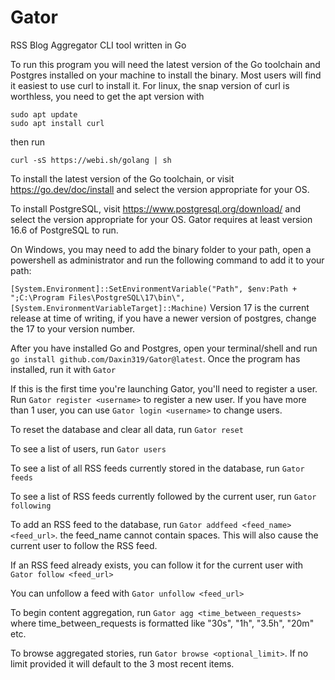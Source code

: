 # Gator
RSS Blog Aggregator CLI tool written in Go



To run this program you will need the latest version of the Go toolchain and Postgres installed on your machine to install the binary.
Most users will find it easiest to use curl to install it.
For linux, the snap version of curl is worthless, you need to get the apt version with 
```
sudo apt update
sudo apt install curl
```
then run
```
curl -sS https://webi.sh/golang | sh
```

To install the latest version of the Go toolchain, or visit https://go.dev/doc/install and select the version appropriate for your OS.



To install PostgreSQL, visit https://www.postgresql.org/download/ and select the version appropriate for your OS.
Gator requires at least version 16.6 of PostgreSQL to run.

On Windows, you may need to add the binary folder to your path, open a powershell as administrator and run the following command to add it to your path:

`[System.Environment]::SetEnvironmentVariable("Path", $env:Path + ";C:\Program Files\PostgreSQL\17\bin\", [System.EnvironmentVariableTarget]::Machine)` Version 17 is the current release at time of writing, if you have a newer version of postgres, change the 17 to your version number.



After you have installed Go and Postgres, open your terminal/shell and run `go install github.com/Daxin319/Gator@latest`. Once the program has installed, run it with `Gator`

If this is the first time you're launching Gator, you'll need to register a user. Run `Gator register <username>` to register a new user. If you have more than 1 user, you can use `Gator login <username>` to change users.

To reset the database and clear all data, run `Gator reset`

To see a list of users, run `Gator users`

To see a list of all RSS feeds currently stored in the database, run `Gator feeds`

To see a list of RSS feeds currently followed by the current user, run `Gator following`

To add an RSS feed to the database, run `Gator addfeed <feed_name> <feed_url>`. the feed_name cannot contain spaces. This will also cause the current user to follow the RSS feed.

If an RSS feed already exists, you can follow it for the current user with `Gator follow <feed_url>`

You can unfollow a feed with `Gator unfollow <feed_url>`

To begin content aggregation, run `Gator agg <time_between_requests>` where time_between_requests is formatted like "30s", "1h", "3.5h", "20m" etc.

To browse aggregated stories, run `Gator browse <optional_limit>`. If no limit provided it will default to the 3 most recent items.



